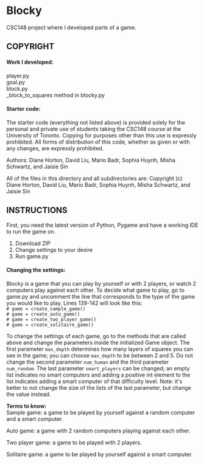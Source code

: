 # Blocky
CSC148 project where I developed parts of a game.

## COPYRIGHT
#### Work I developed:
player.py \
goal.py \
block.py \
_block_to_squares method in blocky.py 

#### Starter code:
The starter code (everything not listed above) is provided solely for the personal and private use of
students taking the CSC148 course at the University of Toronto.
Copying for purposes other than this use is expressly prohibited.
All forms of distribution of this code, whether as given or with
any changes, are expressly prohibited.

Authors: Diane Horton, David Liu, Mario Badr, Sophia Huynh, Misha Schwartz,
and Jaisie Sin

All of the files in this directory and all subdirectories are:
Copyright (c) Diane Horton, David Liu, Mario Badr, Sophia Huynh,
Misha Schwartz, and Jaisie Sin

## INSTRUCTIONS
First, you need the latest version of Python, Pygame and have a working IDE to run the game on.
1. Download ZIP 
2. Change settings to your desire
3. Run game.py

#### Changing the settings:
Blocky is a game that you can play by yourself or with 2 players, or watch 2 computers play against each other. To decide what game to play, go to game.py and uncomment the line that corresponds to the type of the game you would like to play. Lines 139-142 will look like this: \
    `# game = create_sample_game()` \
    `# game = create_auto_game()` \
    `# game = create_two_player_game()` \
    `# game = create_solitaire_game()`
    
To change the settings of each game, go to the methods that are called above and change the parameters inside the initialized Game object. The first parameter `max_depth` determines how many layers of squares you can see in the game; you can choose `max_depth` to be between 2 and 5. Do not change the second parameter `num_human` and the third parameter `num_random`. The last parameter `smart_players` can be changed; an empty list indicates no smart computers and adding a positive int element to the list indicates adding a smart computer of that difficulty level. Note: it's better to not change the size of the lists of the last parameter, but change the value instead.

**Terms to know:**\
Sample game: a game to be played by yourself against a random computer and a smart computer. 

Auto game: a game with 2 random computers playing against each other.

Two player game: a game to be played with 2 players. 

Solitaire game: a game to be played by yourself against a smart computer.
